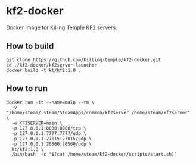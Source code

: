 # kf2-docker
Docker image for Killing Temple KF2 servers.

## How to build
```
git clone https://github.com/killing-temple/kf2-docker.git
cd ./kf2-docker/kf2server-launcher
docker build -t kt/kf2:1.0 .
```

## How to run
```
docker run -it --name=main --rm \
  -v "/home/steam/.steam/SteamApps/common/kf2server:/home/steam/kf2server" \
  -e KF2SERVER=main \
  -p 127.0.0.1:8080:8080/tcp \
  -p 127.0.0.1:7777:7777/udp \
  -p 127.0.0.1:27015:27015/udp \
  -p 127.0.0.1:20560:20560/udp \
  kt/kf2:1.0 \
  /bin/bash  -c "$(cat /home/steam/kf2-docker/scripts/start.sh)"
```


